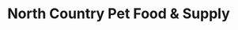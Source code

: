 ---
title: "North Country Pet Food & Supply"
url: /dingmans-ferry/north-country-pet-food-and-supply/
shop: pet
---